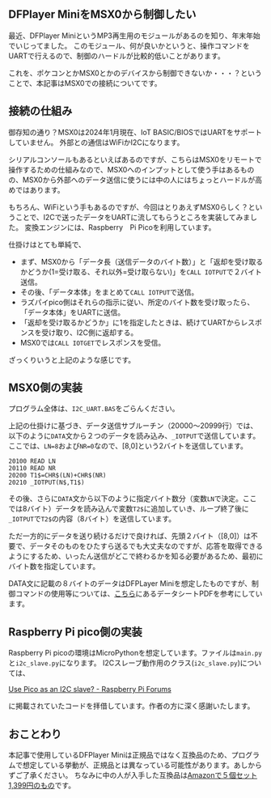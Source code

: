 ## DFPlayer MiniをMSX0から制御したい
  
最近、DFPlayer MiniというMP3再生用のモジュールがあるのを知り、年末年始でいじってました。
このモジュール、何が良いかというと、操作コマンドをUARTで行えるので、制御のハードルが比較的低いことがあります。

これを、ポケコンとかMSX0とかのデバイスから制御できないか・・・？ということで、本記事はMSX0での接続についてです。

## 接続の仕組み
  
御存知の通り？MSX0は2024年1月現在、IoT BASIC/BIOSではUARTをサポートしていません。
外部との通信はWiFiかI2Cになります。
  
シリアルコンソールもあるといえばあるのですが、こちらはMSX0をリモートで操作するための仕組みなので、MSX0へのインプットとして使う手はあるものの、MSX0から外部へのデータ送信に使うには中の人にはちょっとハードルが高めではあります。
  
もちろん、WiFiという手もあるのですが、今回はとりあえずMSX0らしく？ということで、I2Cで送ったデータをUARTに流してもらうところを実装してみました。
変換エンジンには、Raspberry　Pi Picoを利用しています。
  
仕掛けはとても単純で、
- まず、MSX0から「データ長（送信データのバイト数）」と「返却を受け取るかどうか(1=受け取る、それ以外=受け取らない)」を`CALL IOTPUT`で２バイト送信。
- その後、「データ本体」をまとめて`CALL IOTPUT`で送信。
- ラズパイpico側はそれらの指示に従い、所定のバイト数を受け取ったら、「データ本体」をUARTに送信。
- 「返却を受け取るかどうか」に1を指定したときは、続けてUARTからレスポンスを受け取り、I2C側に返却する。
- MSX0では`CALL IOTGET`でレスポンスを受信。
  
ざっくりいうと上記のような感じです。

## MSX0側の実装

プログラム全体は、`I2C_UART.BAS`をごらんください。
  
上記の仕掛けに基づき、データ送信サブルーチン（20000〜20999行）では、以下のように`DATA`文から２つのデータを読み込み、`_IOTPUT`で送信しています。
ここでは、`LN=8`および`NR=0`なので、\[8,0\]という2バイトを送信しています。
  
```BASIC
20100 READ LN
20110 READ NR
20200 T1$=CHR$(LN)+CHR$(NR)
20210 _IOTPUT(N$,T1$)
```

その後、さらに`DATA`文から以下のように指定バイト数分（変数`LN`で決定。ここでは8バイト）データを読み込んで変数`T2$`に追加していき、ループ終了後に`_IOTPUT`で`T2$`の内容（8バイト）を送信しています。

ただ一方的にデータを送り続けるだけで良ければ、先頭２バイト（\[8,0\]）は不要で、データそのものをひたすら送るでも大丈夫なのですが、応答を取得できるようにするため、いったん送信がどこで終わるかを知る必要があるため、最初にバイト数を指定しています。

DATA文に記載の８バイトのデータはDFPLayer Miniを想定したものですが、制御コマンドの使用等については、[こちら](https://github.com/DFRobot/DFRobotDFPlayerMini/tree/master/doc)にあるデータシートPDFを参考にしています。
  
## Raspberry Pi pico側の実装
  
Raspberry Pi picoの環境はMicroPythonを想定しています。ファイルは`main.py`と`i2c_slave.py`になります。
I2Cスレーブ動作用のクラス(`i2c_slave.py`)については、
  
[Use Pico as an I2C slave? - Raspberry Pi Forums](https://forums.raspberrypi.com/viewtopic.php?t=302978)
  
に掲載されていたコードを拝借しています。作者の方に深く感謝いたします。

## おことわり
  
本記事で使用しているDFPlayer Miniは正規品ではなく互換品のため、プログラムで想定している挙動が、正規品とは異なっている可能性があります。あしからずご了承ください。
ちなみに中の人が入手した互換品は[Amazonで５個セット1,399円のもの](https://amzn.to/47r4oxP)です。